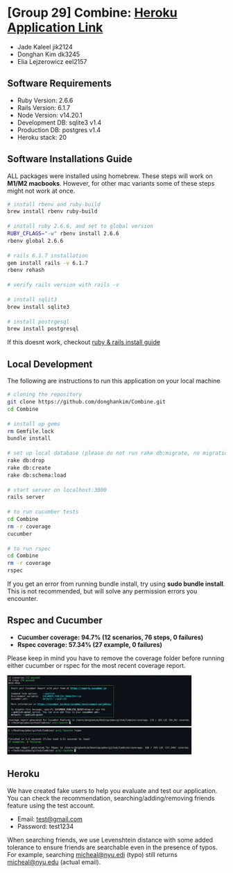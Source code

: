 # [Group 29] Combine: <a href="https://group29-combine.herokuapp.com/" target="_blank">Heroku Application Link</a>

* Jade Kaleel jik2124
* Donghan Kim dk3245
* Elia Lejzerowicz eel2157

## Software Requirements
* Ruby Version: 2.6.6
* Rails Version: 6.1.7
* Node Version: v14.20.1
* Development DB: sqlite3 v1.4
* Production DB: postgres v1.4
* Heroku stack: 20

## Software Installations Guide
ALL packages were installed using homebrew. These steps will work on **M1/M2 macbooks**. However, for other mac variants some of these steps might not work at once.
```sh
# install rbenv and ruby-build
brew install rbenv ruby-build

# install ruby 2.6.6, and set to global version
RUBY_CFLAGS="-w" rbenv install 2.6.6
rbenv global 2.6.6

# rails 6.1.7 installation
gem install rails -v 6.1.7
rbenv rehash

# verify rails version with rails -v

# install sqlit3
brew install sqlite3

# install postrgesql
brew install postgresql
```
If this doesnt work, checkout <a href="https://gorails.com/setup/macos/12-monterey" target="_blank">ruby & rails install guide</a>

## Local Development
The following are instructions to run this application on your local machine
```sh
# cloning the repository
git clone https://github.com/donghankim/Combine.git
cd Combine

# install up gems
rm Gemfile.lock
bundle install

# set up local database (please do not run rake db:migrate, no migration files have been uploaded!)
rake db:drop
rake db:create
rake db:schema:load

# start server on localhost:3000
rails server

# to run cucumber tests
cd Combine
rm -r coverage
cucumber

# to run rspec
cd Combine
rm -r coverage
rspec
```
If you get an error from running bundle install, try using **sudo bundle install**. This is not recommended, but will solve any permission errors you encounter.

## Rspec and Cucumber
* <strong>Cucumber coverage: 94.7% (12 scenarios, 76 steps, 0 failures)</strong>
* <strong>Rspec coverage: 57.34% (27 example, 0 failures)</strong>

Please keep in mind you have to remove the coverage folder before running either cucumber or rspec for the most recent coverage report.

<img src="media/cucumber.png" width="425"/>
<img src="media/rspec.png" width="425"/>

## Heroku
We have created fake users to help you evaluate and test our application. You can check the recommendation, searching/adding/removing friends feature using the test account.
* Email: test@gmail.com
* Password: test1234

When searching friends, we use Levenshtein distance with some added tolerance to ensure friends are searchable even in the presence of typos. For example, searching micheal@nyu.edi (typo) still returns micheal@nyu.edu (actual email).
